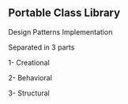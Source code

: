 ## Portable Class Library 
Design Patterns Implementation

Separated in 3 parts

1- Creational

2- Behavioral

3- Structural
